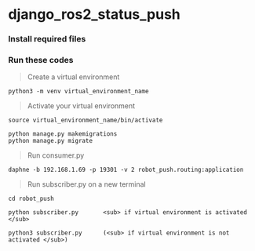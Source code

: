 # django_ros2_status_push
### Install required files
### Run these codes
> Create a virtual environment
```
python3 -m venv virtual_environment_name
```
> Activate your virtual environment
```
source virtual_environment_name/bin/activate
```
```
python manage.py makemigrations
python manage.py migrate
```
> Run consumer.py
```
daphne -b 192.168.1.69 -p 19301 -v 2 robot_push.routing:application
```
> Run subscriber.py on a new terminal
```
cd robot_push
```
```
python subscriber.py       <sub> if virtual environment is activated </sub>
```
```
python3 subscriber.py      (<sub> if virtual environment is not activated </sub>)
